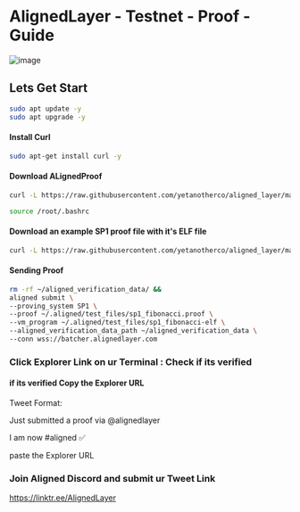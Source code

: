 # AlignedLayer - Testnet - Proof - Guide



![image](https://github.com/CryptoReddys/AlignedLayer-Testnet-Proof/assets/59482451/d82e0171-e04c-48f2-a238-458f9bbb1396)



## Lets Get Start

```bash
sudo apt update -y
sudo apt upgrade -y
```


#### Install Curl
~~~bash
sudo apt-get install curl -y
~~~
#### Download ALignedProof
~~~bash
curl -L https://raw.githubusercontent.com/yetanotherco/aligned_layer/main/batcher/aligned/install_aligned.sh | bash
~~~
~~~bash
source /root/.bashrc
~~~
#### Download an example SP1 proof file with it's ELF file
~~~bash
curl -L https://raw.githubusercontent.com/yetanotherco/aligned_layer/main/batcher/aligned/get_proof_test_files.sh | bash
~~~
#### Sending Proof
~~~bash
rm -rf ~/aligned_verification_data/ &&
aligned submit \
--proving_system SP1 \
--proof ~/.aligned/test_files/sp1_fibonacci.proof \
--vm_program ~/.aligned/test_files/sp1_fibonacci-elf \
--aligned_verification_data_path ~/aligned_verification_data \
--conn wss://batcher.alignedlayer.com
~~~
### Click Explorer Link on ur Terminal : Check if its verified 

#### if its verified Copy the Explorer URL 

Tweet Format:

Just submitted a proof via @alignedlayer

I am now #aligned ✅

paste the Explorer URL

### Join Aligned Discord and submit ur Tweet Link

https://linktr.ee/AlignedLayer
